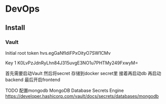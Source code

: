 # DevOps

## Install

### Vault

Initial root token
hvs.egGaNfIdiFPxOityO7SW1CMv

Key 1
K0LvPzJdnRyLhn84J315uvgE3NO1u7PHTMy249FxwyM=


首先需要启动Vault
然后将secret 存储到docker secret里
接着再启动db
再启动backend
最后开启frontend
<!-- 关闭Vault -->

TODO 配置mongodb
MongoDB Database Secrets Engine
https://developer.hashicorp.com/vault/docs/secrets/databases/mongodb

